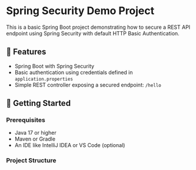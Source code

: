 # Spring Security Demo Project

This is a basic Spring Boot project demonstrating how to secure a REST API endpoint using Spring Security with default HTTP Basic Authentication.

## 🔐 Features

- Spring Boot with Spring Security
- Basic authentication using credentials defined in `application.properties`
- Simple REST controller exposing a secured endpoint: `/hello`

## 🚀 Getting Started

### Prerequisites

- Java 17 or higher
- Maven or Gradle
- An IDE like IntelliJ IDEA or VS Code (optional)

### Project Structure

